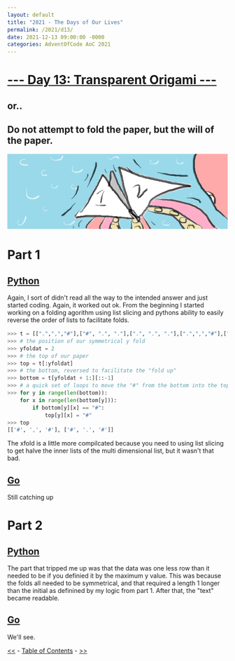 ```yaml
---
layout: default
title: "2021 - The Days of Our Lives"
permalink: /2021/d13/
date: 2021-12-13 09:00:00 -0000
categories: AdventOfCode AoC 2021
---
```

# [--- Day 13: Transparent Origami ---](https://adventofcode.com/2021/day/13)
## or..
## Do not attempt to fold the paper, but the will of the paper.
![one art please](/docs/assets/img/Octagami.png)
# Part 1

## [Python](https://github.com/aaronlael/AoC-2021/blob/master/AoC_2021_D13.py)

Again, I sort of didn't read all the way to the intended answer and just started coding.  Again, it worked out ok.  From the beginning I started working on a folding agorithm using list slicing and pythons ability to easily reverse the order of lists to facilitate folds.

```Python
>>> t = [[".",",","#"],["#", ".", "."],[".", ".", "."],[".",",","#"],["#", ".", "."]]
>>> # the position of our symmetrical y fold
>>> yfoldat = 2
>>> # the top of our paper
>>> top = t[:yfoldat]
>>> # the bottom, reversed to facilitate the "fold up"
>>> bottom = t[yfoldat + 1:][::-1]
>>> # a quick set of loops to move the "#" from the bottom into the top
>>> for y in range(len(bottom)):
	for x in range(len(bottom[y])):
		if bottom[y][x] == "#":
			top[y][x] = "#"
>>> top
[['#', ',', '#'], ['#', '.', '#']]
```
The xfold is a little more compilcated because you need to using list slicing to get halve the inner lists of the multi dimensional list, but it wasn't that bad.

## [Go](https://github.com/aaronlael/AoC-2021-Go/)

Still catching up

# Part 2

## [Python](https://github.com/aaronlael/AoC-2021/blob/master/AoC_2021_D13.py)

The part that tripped me up was that the data was one less row than it needed to be if you definied it by the maximum y value.  This was because the folds all needed to be symmetrical, and that required a length 1 longer than the initial as definined by my logic from part 1.  After that, the "text" became readable.

## [Go](https://github.com/aaronlael/AoC-2021-Go/)

We'll see.

[<<](AoC_2021_D12.md) - [Table of Contents](AoC_2021.md) - [>>](AoC_2021_D14.md)
